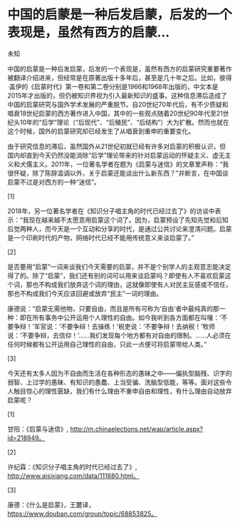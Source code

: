# 中国的启蒙是一种后发启蒙，后发的一个表现是，虽然有西方的启蒙...

未知

中国的启蒙是一种后发启蒙，后发的一个表现是，虽然有西方的启蒙研究重要著作被翻译介绍进来，但经常是在原著出版十多年后，甚至是几十年之后。比如，彼得·盖伊的《启蒙时代》第一卷和第二卷分别是1966和1968年出版的，中文本是2015年才出版的，但仍被知识界视为引入最新知识的盛事。这种信息滞后造成了中国的启蒙研究与国外学术发展的严重脱节。自20世纪70年代后，有不少质疑和唱衰18世纪启蒙的西方著作进入中国，其中的一些观点随着20世纪90年代至21世纪头10年的“后学”理论（“后现代”、“后殖民”、“后结构”）大为扩散。然而也就在这个时候，国外的启蒙研究却已经发生了从唱衰到重申的重要变化。

由于研究信息的滞后，虽然国外从21世纪初就已经有许多对启蒙的积极认识，但国内却直到今天仍然没能消除“后学”理论带来的针对启蒙运动的怀疑主义、虚无主义和犬儒主义。2011年，一位著名学者在题为《启蒙与迷信》的文章里声称：“我很怀疑，除了陈辞滥调以外，关于启蒙还能谈出什么新东西？”并断言，在中国谈启蒙不过是对西方的一种“迷信”。

[1]

2018年，另一位著名学者在《知识分子唱主角的时代已经过去了》的访谈中表示：“我现在越来越不太愿意用启蒙这个词了。因为，启蒙预设了先知先觉和后知后觉两种人，而今天是一个互动和分享的时代，是通过公共讨论来澄清问题。启蒙是一个印刷时代的产物，网络时代已经不能用传统意义来谈启蒙了。”

[2]

是否要用“启蒙”一词来谈我们今天需要的启蒙，并不是个别学人的主观意志能决定得了的。除了“启蒙”，我们还有别的词可以用来谈启蒙吗？即使有人不喜欢启蒙这个词，那也不构成我们放弃这个词的理由，这就像即使有人对民主反感或不信任，那也不构成我们今天应该回避或放弃“民主”一词的理由。

康德说：“启蒙无需他物，只要自由，而且是所有可称为‘自由’者中最纯真的那一种：即在所有事务中公开运用个人理性的自由。如今我听到各方面都在叫嚷：‘不要争辩！’军官说：‘不要争辩！去操练！’税吏说：‘不要争辩！去纳税！’牧师说：‘不要争辩，去信仰！’……我们发现每个地方都有对自由的限制。……人必须在任何时候都有公开运用自己理性的自由，只此一点便可将启蒙带给人类。”

[3]

今天还有太多人因为不自由而生活在各种形态的愚昧之中——偏执型脑残、识字的弱智、上过学的愚昧、有知识的愚蠢、上当受骗、洗脑型低能，等等。面对这些令人触目惊心的理性匮缺，我们有什么理由不重申自由和理性，有什么理由自动放弃启蒙呢？

[1]

甘阳：《启蒙与迷信》, http://m.chinaelections.net/wap/article.aspx?id=218949。

[2]

许纪霖：《知识分子唱主角的时代已经过去了》, http://www.aisixiang.com/data/111880.html。

[3]

康德：《什么是启蒙》，王麓译，https://www.douban.com/group/topic/68853825。